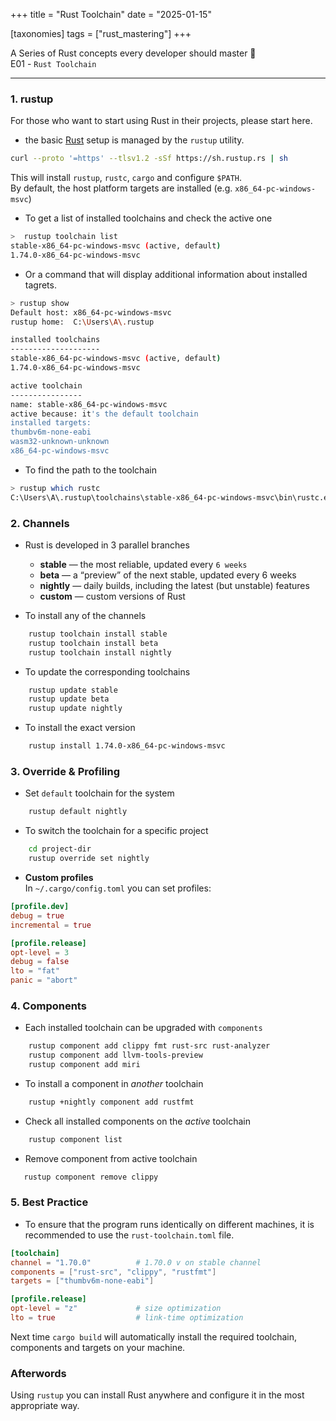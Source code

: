 +++
title = "Rust Toolchain"
date = "2025-01-15"

[taxonomies]
tags = ["rust_mastering"]
+++

A Series of Rust concepts every developer should master 🥋  
E01 - `Rust Toolchain`
<!-- more -->
---

### 1. rustup
For those who want to start using Rust in their projects, please start here.
  - the basic [Rust](https://www.rust-lang.org/) setup is managed by the `rustup` utility.

```bash
curl --proto '=https' --tlsv1.2 -sSf https://sh.rustup.rs | sh
```
This will install `rustup`, `rustc`, `cargo` and configure `$PATH`.  
By default, the host platform targets are installed (e.g. `x86_64-pc-windows-msvc`)

- To get a list of installed toolchains and check the active one
```bash 
>  rustup toolchain list
stable-x86_64-pc-windows-msvc (active, default)
1.74.0-x86_64-pc-windows-msvc
```

- Or a command that will display additional information about installed tagrets.
```bash
> rustup show
Default host: x86_64-pc-windows-msvc
rustup home:  C:\Users\A\.rustup

installed toolchains
--------------------
stable-x86_64-pc-windows-msvc (active, default)
1.74.0-x86_64-pc-windows-msvc

active toolchain
----------------
name: stable-x86_64-pc-windows-msvc
active because: it's the default toolchain
installed targets:
thumbv6m-none-eabi
wasm32-unknown-unknown
x86_64-pc-windows-msvc
```

- To find the path to the toolchain
```bash
> rustup which rustc
C:\Users\A\.rustup\toolchains\stable-x86_64-pc-windows-msvc\bin\rustc.exe
```


### 2. Channels
- Rust is developed in 3 parallel branches
  - **stable** — the most reliable, updated every `6 weeks`
  - **beta** — a “preview” of the next stable, updated every 6 weeks
  - **nightly** — daily builds, including the latest (but unstable) features
  - **custom** — custom versions of Rust

- To install any of the channels
``` bash 
    rustup toolchain install stable
    rustup toolchain install beta
    rustup toolchain install nightly
```

- To update the corresponding toolchains
```bash
    rustup update stable
    rustup update beta
    rustup update nightly
```

- To install the exact version
```bash
    rustup install 1.74.0-x86_64-pc-windows-msvc 
```

### 3. Override & Profiling

- Set `default` toolchain for the system
```bash
    rustup default nightly
```
- To switch the toolchain for a specific project
```bash
    cd project-dir
    rustup override set nightly
```

- **Custom profiles**  
  In `~/.cargo/config.toml` you can set profiles:

```toml
[profile.dev]
debug = true
incremental = true

[profile.release]
opt-level = 3
debug = false
lto = "fat"
panic = "abort"
```

### 4. Components
- Each installed toolchain can be upgraded with `components`
```bash
    rustup component add clippy fmt rust-src rust-analyzer
    rustup component add llvm-tools-preview
    rustup component add miri
```

- To install a component in _another_ toolchain
```bash
    rustup +nightly component add rustfmt 
```

- Check all installed components on the _active_ toolchain
```bash
    rustup component list 
```

- Remove component from active toolchain
```bash
   rustup component remove clippy
```

### 5. Best Practice
- To ensure that the program runs identically on different machines, it is recommended to use the `rust-toolchain.toml` file.
```toml
[toolchain]
channel = "1.70.0"          # 1.70.0 v on stable channel
components = ["rust-src", "clippy", "rustfmt"]
targets = ["thumbv6m-none-eabi"]

[profile.release]
opt-level = "z"             # size optimization
lto = true                  # link-time optimization
```
Next time `cargo build` will automatically install the required toolchain, components and targets on your machine.


### Afterwords 
Using `rustup` you can install Rust anywhere and configure it in the most appropriate way.
